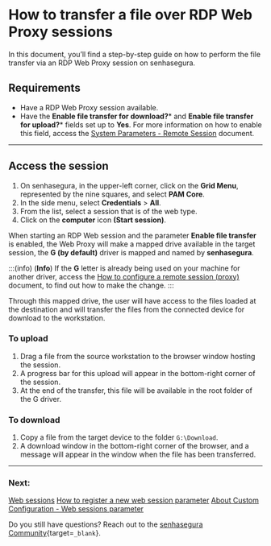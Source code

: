 # How to transfer a file over RDP Web Proxy sessions

In this document, you’ll find a step-by-step guide on how to perform the file transfer via an RDP Web Proxy session on senhasegura.

## Requirements

* Have a RDP Web Proxy session available.
* Have the **Enable file transfer for download?*** and **Enable file transfer for upload?*** fields set up to **Yes**. For more information on how to enable this field, access the [System Parameters - Remote Session](/v3-32/docs/pam-session-proxy-settings) document.

---
## Access the session

1. On senhasegura, in the upper-left corner, click on the **Grid Menu**, represented by the nine squares, and select **PAM Core**.
2. In the side menu, select **Credentials** > **All**.
3. From the list, select a session that is of the web type.
4. Click on the **computer** icon **(Start session)**.

When starting an RDP Web session and the parameter **Enable file transfer** is enabled, the Web Proxy will make a mapped drive available in the target session, the **G (by default)** driver is mapped and named by **senhasegura**.

:::(info) (**Info**)
If the **G** letter is already being used on your machine for another driver, access the [How to configure a remote session (proxy)](/v3-32/docs/pam-session-configure-remote-session-proxy) document, to find out how to make the change.
:::

Through this mapped drive, the user will have access to the files loaded at the destination and will transfer the files from the connected device for download to the workstation.

### To upload

1. Drag a file from the source workstation to the browser window hosting the session.
2. A progress bar for this upload will appear in the bottom-right corner of the session.
3. At the end of the transfer, this file will be available in the root folder of the G driver.

### To download

1. Copy a file from the target device to the folder `G:\Download`.
2. A download window in the bottom-right corner of the browser, and a message will appear in the window when the file has been transferred.

---
### Next:
[Web sessions](/v3-32/docs/pam-session-web-sessions)
[How to register a new web session parameter](/v3-32/docs/pam-session-how-to-register-a-new-web-session-parameter)
[About Custom Configuration - Web sessions parameter](/v3-32/docs/pam-session-about-customize-settings-web-sessions-parameters)

Do you still have questions? Reach out to the [senhasegura Community](https://community.senhasegura.io/){target=`_blank`}.